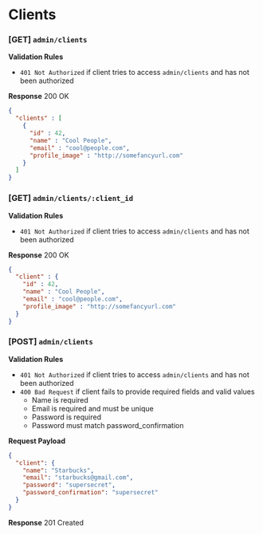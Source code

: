 # Clients

### [GET] `admin/clients`

__Validation Rules__
 - `401 Not Authorized` if client tries to access `admin/clients` and has not been authorized

__Response__ 200 OK

```json
{
  "clients" : [
    {
      "id" : 42,
      "name" : "Cool People",
      "email" : "cool@people.com",
      "profile_image" : "http://somefancyurl.com"
    }
  ]
}
```

### [GET] `admin/clients/:client_id`

__Validation Rules__
 - `401 Not Authorized` if client tries to access `admin/clients` and has not been authorized

__Response__ 200 OK

```json
{
  "client" : {
    "id" : 42,
    "name" : "Cool People",
    "email" : "cool@people.com",
    "profile_image" : "http://somefancyurl.com"
  }
}
```

### [POST] `admin/clients`

 __Validation Rules__
  - `401 Not Authorized` if client tries to access `admin/clients` and has not been authorized
  - `400 Bad Request` if client fails to provide required fields and valid values
    + Name is required
    + Email is required and must be unique
    + Password is required
    + Password must match password_confirmation

 __Request Payload__
 ```json
 {
   "client": {
     "name": "Starbucks",
     "email": "starbucks@gmail.com",
     "password": "supersecret",
     "password_confirmation": "supersecret"
   }
 }
 ```

 __Response__ 201 Created
 ```json
